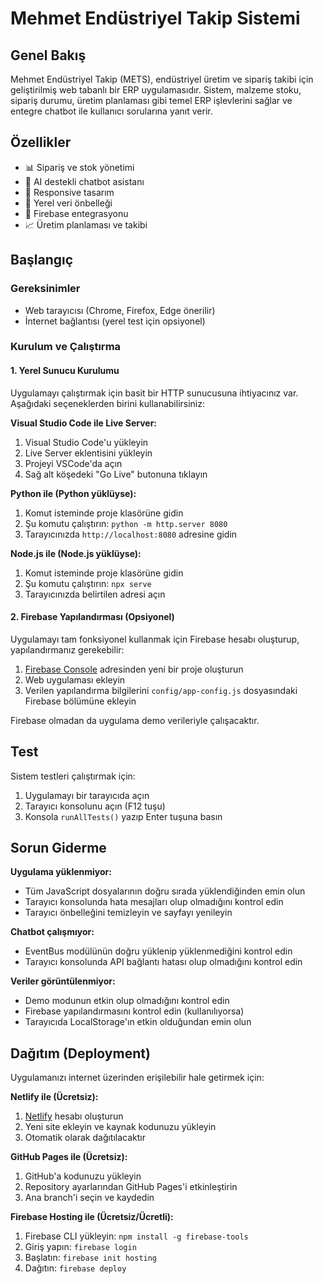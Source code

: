 # Mehmet Endüstriyel Takip Sistemi

## Genel Bakış
Mehmet Endüstriyel Takip (METS), endüstriyel üretim ve sipariş takibi için geliştirilmiş web tabanlı bir ERP uygulamasıdır. Sistem, malzeme stoku, sipariş durumu, üretim planlaması gibi temel ERP işlevlerini sağlar ve entegre chatbot ile kullanıcı sorularına yanıt verir.

## Özellikler
- 📊 Sipariş ve stok yönetimi
- 🤖 AI destekli chatbot asistanı
- 📱 Responsive tasarım
- 💾 Yerel veri önbelleği
- 🔄 Firebase entegrasyonu
- 📈 Üretim planlaması ve takibi

## Başlangıç

### Gereksinimler
- Web tarayıcısı (Chrome, Firefox, Edge önerilir)
- İnternet bağlantısı (yerel test için opsiyonel)

### Kurulum ve Çalıştırma

#### 1. Yerel Sunucu Kurulumu
Uygulamayı çalıştırmak için basit bir HTTP sunucusuna ihtiyacınız var. Aşağıdaki seçeneklerden birini kullanabilirsiniz:

**Visual Studio Code ile Live Server:**
1. Visual Studio Code'u yükleyin
2. Live Server eklentisini yükleyin
3. Projeyi VSCode'da açın
4. Sağ alt köşedeki "Go Live" butonuna tıklayın

**Python ile (Python yüklüyse):**
1. Komut isteminde proje klasörüne gidin
2. Şu komutu çalıştırın: `python -m http.server 8080`
3. Tarayıcınızda `http://localhost:8080` adresine gidin

**Node.js ile (Node.js yüklüyse):**
1. Komut isteminde proje klasörüne gidin
2. Şu komutu çalıştırın: `npx serve`
3. Tarayıcınızda belirtilen adresi açın

#### 2. Firebase Yapılandırması (Opsiyonel)
Uygulamayı tam fonksiyonel kullanmak için Firebase hesabı oluşturup, yapılandırmanız gerekebilir:

1. [Firebase Console](https://console.firebase.google.com/) adresinden yeni bir proje oluşturun
2. Web uygulaması ekleyin
3. Verilen yapılandırma bilgilerini `config/app-config.js` dosyasındaki Firebase bölümüne ekleyin

Firebase olmadan da uygulama demo verileriyle çalışacaktır.

## Test

Sistem testleri çalıştırmak için:
1. Uygulamayı bir tarayıcıda açın
2. Tarayıcı konsolunu açın (F12 tuşu)
3. Konsola `runAllTests()` yazıp Enter tuşuna basın

## Sorun Giderme

**Uygulama yüklenmiyor:**
- Tüm JavaScript dosyalarının doğru sırada yüklendiğinden emin olun
- Tarayıcı konsolunda hata mesajları olup olmadığını kontrol edin
- Tarayıcı önbelleğini temizleyin ve sayfayı yenileyin

**Chatbot çalışmıyor:**
- EventBus modülünün doğru yüklenip yüklenmediğini kontrol edin
- Tarayıcı konsolunda API bağlantı hatası olup olmadığını kontrol edin

**Veriler görüntülenmiyor:**
- Demo modunun etkin olup olmadığını kontrol edin
- Firebase yapılandırmasını kontrol edin (kullanılıyorsa)
- Tarayıcıda LocalStorage'ın etkin olduğundan emin olun

## Dağıtım (Deployment)

Uygulamanızı internet üzerinden erişilebilir hale getirmek için:

**Netlify ile (Ücretsiz):**
1. [Netlify](https://www.netlify.com/) hesabı oluşturun
2. Yeni site ekleyin ve kaynak kodunuzu yükleyin
3. Otomatik olarak dağıtılacaktır

**GitHub Pages ile (Ücretsiz):**
1. GitHub'a kodunuzu yükleyin
2. Repository ayarlarından GitHub Pages'i etkinleştirin
3. Ana branch'i seçin ve kaydedin

**Firebase Hosting ile (Ücretsiz/Ücretli):**
1. Firebase CLI yükleyin: `npm install -g firebase-tools`
2. Giriş yapın: `firebase login`
3. Başlatın: `firebase init hosting`
4. Dağıtın: `firebase deploy`
